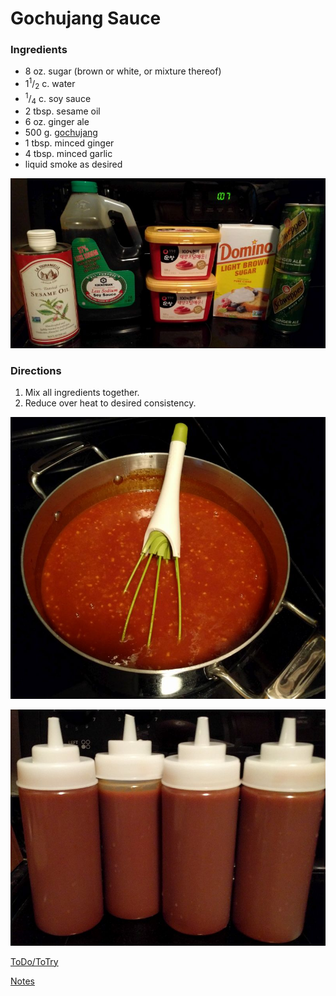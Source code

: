 # Gochujang Sauce

### Ingredients
 
 * 8 oz. sugar (brown or white, or mixture thereof)
 * 1<sup>1</sup>/<sub>2</sub> c. water
 * <sup>1</sup>/<sub>4</sub> c. soy sauce
 * 2 tbsp. sesame oil
 * 6 oz. ginger ale
 * 500 g. [gochujang](http://www.amazon.com/Chung-Jung-One-500g-Gochujang/dp/B002WTE0MQ)
 * 1 tbsp. minced ginger
 * 4 tbsp. minced garlic
 * liquid smoke as desired
 
 ![Ingredients](https://raw.githubusercontent.com/rvenutolo/gochujang-sauce/master/images/ingredients.jpg)

### Directions

 1. Mix all ingredients together.
 2. Reduce over heat to desired consistency.

 ![Sauce](https://raw.githubusercontent.com/rvenutolo/gochujang-sauce/master/images/pot.jpg)
 
 ![Bottled](https://raw.githubusercontent.com/rvenutolo/gochujang-sauce/master/images/bottled.jpg)

[ToDo/ToTry](TODO.md)

[Notes](NOTES.md)
